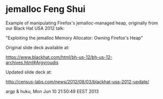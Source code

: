 jemalloc Feng Shui
==================

Example of manipulating Firefox's jemalloc-managed heap, originally from
our Black Hat USA 2012 talk:

"Exploiting the jemalloc Memory Allocator: Owning Firefox's Heap"

Original slide deck available at:

https://www.blackhat.com/html/bh-us-12/bh-us-12-archives.html#Argyroudis

Updated slide deck at:

http://census-labs.com/news/2012/08/03/blackhat-usa-2012-update/

argp & huku, Mon Jun 10 21:50:49 EEST 2013

